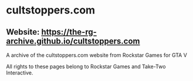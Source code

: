 # cultstoppers.com
## Website: https://the-rg-archive.github.io/cultstoppers.com
A archive of the cultstoppers.com website from Rockstar Games for GTA V

All rights to these pages belong to Rockstar Games and Take-Two Interactive.
